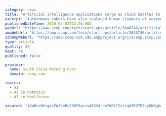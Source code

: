 ```yaml
---
category: news
title: "Artificial intelligence applications surge as China battles to contain coronavirus epidemic"
excerpt: "Autonomous robots have also replaced human cleaners at segregated wards to reduce infection ... broadcaster and state media such as People’s Daily for input into the platform, which employs Qihoo 360’s artificial intelligence (AI) and big data technology to ensure that the information is updated and reliable. Users enter the date of their ..."
publishedDateTime: 2020-02-03T22:26:00Z
webUrl: "https://www.scmp.com/tech/start-ups/article/3048746/artificial-intelligence-applications-surge-china-battles-contain"
ampWebUrl: "https://amp.scmp.com/tech/start-ups/article/3048746/artificial-intelligence-applications-surge-china-battles-contain"
cdnAmpWebUrl: "https://amp-scmp-com.cdn.ampproject.org/c/s/amp.scmp.com/tech/start-ups/article/3048746/artificial-intelligence-applications-surge-china-battles-contain"
type: article
quality: 46
heat: 46
published: false

provider:
  name: South China Morning Post
  domain: scmp.com

topics:
  - AI
  - AI in Robotics
  - AI in Healthcare

secured: "iKoRncNX+gexFWf/mRx23HT6q+ssA83SdrpnYNRtI2ntiqU3R9TM2cyUWXgAanwszkzgN8yd7q3pz+3KdJQItE7aD8JTHUWDd7mtDVqkVnWLg+l1YDQ2WahQ3tLXNE2q9fMG8fhrI+HBMx7iDHm4XgYETNe4b74bqwnUeUR3tpAmji48dkpXXQ/ciXwz9lFhV+fAMK/9WT1rX7744kvPli7ac07ptYunhzQEg8qrmpTkFxVQQfrj1e43RLBfOjePDg6wbyeitSzIcWG21Q2UrDepEjdSVs0qNdQVy4kFsUHYmqXvDmFqu/AAi1NmOhMdjSGfNHdU3zxY7i3tvF3ShLAMBmuVONstAvzDE/oiyxW7tWgX+M42gtepORF2Jq4g1aX1mO8y3sY6/q8ehbG/25uiC+DXu96JXZW5xWgzSS/crX05NSyaawHNqewlGVBJyHuXebJ9souyXuSo+RAByJqKi9auLXTUmL+6bSLACTE=;v2dnUfgEWctBvLR2Q1QmfQ=="
---
```


